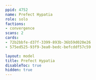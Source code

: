 ```yaml
---
ppid: 4752
name: Prefect Hypatia
role: solo
factions:
- convergence
scans: 2
cards:
- 72b2bbfe-d37f-3399-893b-36b59d020e26
- 575ed525-93f9-3ea0-bedc-befcddf57c59

layout: model
title: Prefect Hypatia
disableToc: true
hidden: true
---
```

